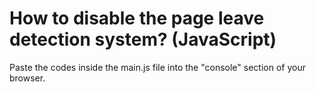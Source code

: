 # How to disable the page leave detection system? (JavaScript)
Paste the codes inside the main.js file into the "console" section of your browser.
